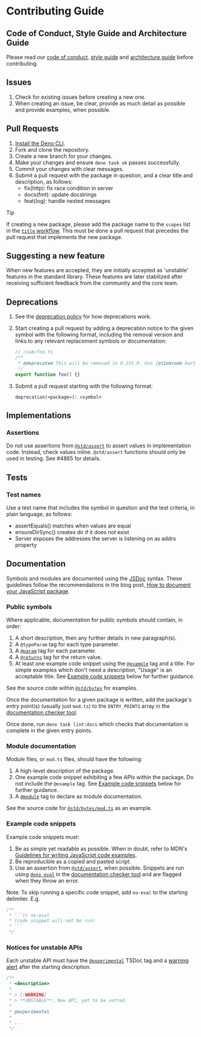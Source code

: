 # Contributing Guide

## Code of Conduct, Style Guide and Architecture Guide

Please read our [code of conduct](./CODE_OF_CONDUCT.md),
[style guide](https://docs.deno.com/runtime/manual/references/contributing/style_guide)
and [architecture guide](./ARCHITECTURE.md) before contributing.

## Issues

1. Check for existing issues before creating a new one.
1. When creating an issue, be clear, provide as much detail as possible and
   provide examples, when possible.

## Pull Requests

1. [Install the Deno CLI](https://docs.deno.com/runtime/manual/getting_started/installation).
1. Fork and clone the repository.
1. Create a new branch for your changes.
1. Make your changes and ensure `deno task ok` passes successfully.
1. Commit your changes with clear messages.
1. Submit a pull request with the package in question, and a clear title and
   description, as follows:
   - fix(http): fix race condition in server
   - docs(fmt): update docstrings
   - feat(log): handle nested messages

<!--deno-fmt-ignore-start-->
> [!TIP]
> If creating a new package, please add the package name to the `scopes` list in
> the [`title` workflow](./workflows/title.yml#L38). This must be done a pull
> request that precedes the pull request that implements the new package.
<!--deno-fmt-ignore-end-->

## Suggesting a new feature

When new features are accepted, they are initially accepted as 'unstable'
features in the standard library. These features are later stabilized after
receiving sufficient feedback from the community and the core team.

## Deprecations

1. See the [deprecation policy](/README.md#deprecation-policy) for how
   deprecations work.
1. Start creating a pull request by adding a deprecation notice to the given
   symbol with the following format, including the removal version and links to
   any relevant replacement symbols or documentation:

   ```ts
   // /sub/foo.ts
   /**
    * @deprecated This will be removed in 0.215.0. Use {@linkcode bar} instead.
    */
   export function foo() {}
   ```

1. Submit a pull request starting with the following format:

   ```
   deprecation(<package>): <symbol>
   ```

## Implementations

### Assertions

Do not use assertions from [`@std/assert`](https://jsr.io/@std/assert) to assert
values in implementation code. Instead, check values inline. `@std/assert`
functions should only be used in testing. See #4865 for details.

## Tests

### Test names

Use a test name that includes the symbol in question and the test criteria, in
plain language, as follows:

- assertEquals() matches when values are equal
- ensureDirSync() creates dir if it does not exist
- Server exposes the addresses the server is listening on as addrs property

## Documentation

Symbols and modules are documented using the [JSDoc](https://jsdoc.app/) syntax.
These guidelines follow the recommendations in the blog post,
[How to document your JavaScript package](https://deno.com/blog/document-javascript-package).

### Public symbols

Where applicable, documentation for public symbols should contain, in order:

1. A short description, then any further details in new paragraph(s).
1. A `@typeParam` tag for each type parameter.
1. A [`@param`](https://jsdoc.app/tags-param) tag for each parameter.
1. A [`@returns`](https://jsdoc.app/tags-returns) tag for the return value.
1. At least one example code snippet using the
   [`@example`](https://jsdoc.app/tags-example) tag and a title. For simple
   examples which don't need a description, "Usage" is an acceptable title. See
   [Example code snippets](#example-code-snippets) below for further guidance.

See the source code within
[`@std/bytes`](https://github.com/denoland/deno_std/tree/main/bytes) for
examples.

Once the documentation for a given package is written, add the package's entry
point(s) (usually just `mod.ts`) to the `ENTRY_POINTS` array in the
[documentation checker tool](../_tools/check_docs.ts).

Once done, run `deno task lint:docs` which checks that documentation is complete
in the given entry points.

### Module documentation

Module files, or `mod.ts` files, should have the following:

1. A high-level description of the package.
1. One example code snippet exhibiting a few APIs within the package. Do not
   include the `@example` tag. See
   [Example code snippets](#example-code-snippets) below for further guidance.
1. A [`@module`](https://jsdoc.app/tags-module) tag to declare as module
   documentation.

See the source code for
[`@std/bytes/mod.ts`](https://github.com/denoland/deno_std/blob/main/bytes/mod.ts)
as an example.

### Example code snippets

Example code snippets must:

1. Be as simple yet readable as possible. When in doubt, refer to MDN's
   [Guidelines for writing JavaScript code examples](https://developer.mozilla.org/en-US/docs/MDN/Writing_guidelines/Writing_style_guide/Code_style_guide/JavaScript).
1. Be reproducible as a copied and pasted script.
1. Use an assertion from [`@std/assert`](https://jsr.io/@std/assert), when
   possible. Snippets are run using
   [`deno eval`](https://docs.deno.com/runtime/manual/tools/eval) in the
   [documentation checker tool](../_tools/check_docs.ts) and are flagged when
   they throw an error.

Note: To skip running a specific code snippet, add `no-eval` to the starting
delimiter. E.g.

````ts
/**
 * ```ts no-eval
 * (code snippet will not be run)
 * ```
 */
````

### Notices for unstable APIs

Each unstable API must have the
[`@experimental`](https://tsdoc.org/pages/tags/experimental/) TSDoc tag and a
[warning alert](https://docs.github.com/en/get-started/writing-on-github/getting-started-with-writing-and-formatting-on-github/basic-writing-and-formatting-syntax#alerts)
after the starting description.

```ts
/**
 * <description>
 *
 * > [!WARNING]
 * > **UNSTABLE**: New API, yet to be vetted.
 *
 * @experimental
 *
 * ...
 */
```
